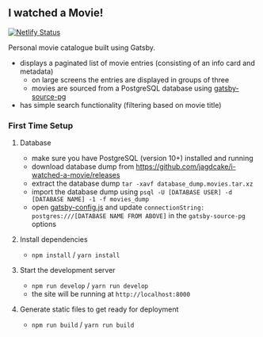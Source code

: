 ## I watched a Movie!
[![Netlify Status](https://api.netlify.com/api/v1/badges/db2da6dc-f14e-42ed-86a8-751c485ff2c6/deploy-status)](https://app.netlify.com/sites/friendly-swartz-e20e0e/deploys)

Personal movie catalogue built using Gatsby.

- displays a paginated list of movie entries (consisting of an info card
  and metadata)
    - on large screens the entries are displayed in groups of three
    - movies are sourced from a PostgreSQL database using [gatsby-source-pg](https://github.com/graphile/gatsby-source-pg)
- has simple search functionality (filtering based on movie title)

### First Time Setup

1. Database
    - make sure you have PostgreSQL (version 10+) installed and running
    - download database dump from
      https://github.com/jagdcake/i-watched-a-movie/releases
    - extract the database dump `tar -xavf database_dump.movies.tar.xz`
    - import the database dump using `psql -U [DATABASE USER] -d [DATABASE NAME] -1 -f movies_dump`
    - open [gatsby-config.js](./gatsby-config.js) and update
      `connectionString: postgres:///[DATABASE NAME FROM ABOVE]` in the
      `gatsby-source-pg` options

1. Install dependencies
    - `npm install` / `yarn install`

1. Start the development server
    - `npm run develop` / `yarn run develop`
    - the site will be running at `http://localhost:8000`

1. Generate static files to get ready for deployment
    - `npm run build` / `yarn run build`
